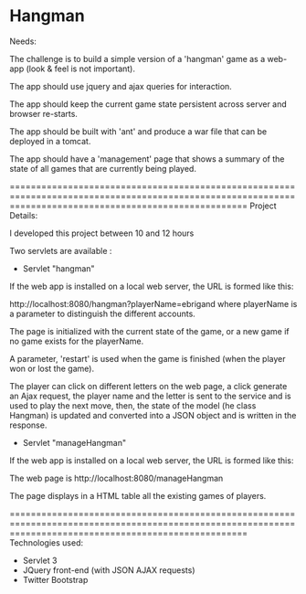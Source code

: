 Hangman
=========================================================================================================================================================
Needs:

The challenge is to build a simple version of a 'hangman' game as a web-app (look & feel is not important).

The app should use jquery and ajax queries for interaction.

The app should keep the current game state persistent across server and browser re-starts.

The app should be built with 'ant' and produce a war file that can be deployed in a tomcat.

The app should have a 'management' page that shows a summary of the state of all games that are currently being played.

=========================================================================================================================================================
Project Details:

I developed this project between 10 and 12 hours

Two servlets are available :

- Servlet "hangman"
 
If the web app is installed on a local web server, the URL is formed like this:

http://localhost:8080/hangman?playerName=ebrigand where playerName is a parameter to distinguish the different accounts.

The page is initialized with the current state of the game, or a new game if no game exists for the playerName.

A parameter, 'restart' is used when the game is finished (when the player won or lost the game).

The player can click on different letters on the web page, a click generate an Ajax request, 
the player name and the letter is sent to the service and is used to play the next move, then, the state 
of the model (he class Hangman) is updated and converted into a JSON object and is written in the response.
 
- Servlet "manageHangman"

If the web app is installed on a local web server, the URL is formed like this:

The web page is  http://localhost:8080/manageHangman

The page displays in a HTML table all the existing games of players.

=========================================================================================================================================================
Technologies used:

- Servlet 3
- JQuery front-end (with JSON AJAX requests)
- Twitter Bootstrap
